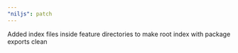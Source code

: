 ```yaml
---
"niljs": patch
---
```


Added index files inside feature directories to make root index with package exports clean
